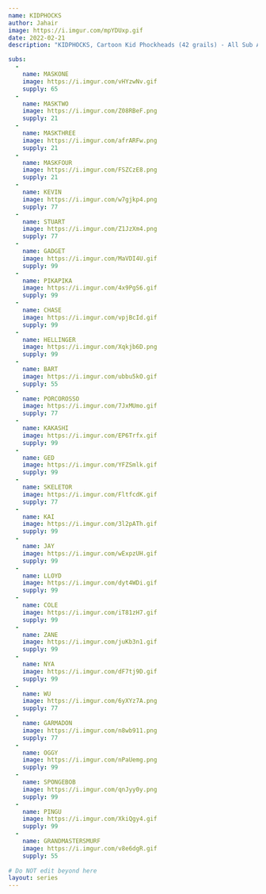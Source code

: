 ```yaml
---
name: KIDPHOCKS
author: Jahair
image: https://i.imgur.com/mpYDUxp.gif
date: 2022-02-21
description: "KIDPHOCKS, Cartoon Kid Phockheads (42 grails) - All Sub Assets will be sent out once the supply of the grail cards are fully distributed or the remaining cards burned. Exception : MASKTWO, MASKTHREE, MASKFOUR have only 21 of supply, they will be sent out to the first 21 grails sold."

subs: 
  -
    name: MASKONE
    image: https://i.imgur.com/vHYzwNv.gif
    supply: 65
  -
    name: MASKTWO
    image: https://i.imgur.com/Z08RBeF.png
    supply: 21
  -
    name: MASKTHREE
    image: https://i.imgur.com/afrARFw.png
    supply: 21
  -
    name: MASKFOUR
    image: https://i.imgur.com/FSZCzE8.png
    supply: 21
  -
    name: KEVIN
    image: https://i.imgur.com/w7gjkp4.png
    supply: 77
  -  
    name: STUART
    image: https://i.imgur.com/Z1JzXm4.png
    supply: 77
  -
    name: GADGET
    image: https://i.imgur.com/MaVDI4U.gif
    supply: 99
  -
    name: PIKAPIKA
    image: https://i.imgur.com/4x9PgS6.gif
    supply: 99
  - 
    name: CHASE
    image: https://i.imgur.com/vpjBcId.gif
    supply: 99
  - 
    name: HELLINGER
    image: https://i.imgur.com/Xqkjb6D.png
    supply: 99
  - 
    name: BART
    image: https://i.imgur.com/ubbu5kO.gif
    supply: 55
  - 
    name: PORCOROSSO
    image: https://i.imgur.com/7JxMUmo.gif
    supply: 77
  - 
    name: KAKASHI
    image: https://i.imgur.com/EP6Trfx.gif
    supply: 99
  - 
    name: GED
    image: https://i.imgur.com/YFZSmlk.gif
    supply: 99
  -
    name: SKELETOR
    image: https://i.imgur.com/FltfcdK.gif
    supply: 77
  -
    name: KAI
    image: https://i.imgur.com/3l2pATh.gif
    supply: 99
  -
    name: JAY
    image: https://i.imgur.com/wExpzUH.gif
    supply: 99
  -
    name: LLOYD
    image: https://i.imgur.com/dyt4WDi.gif
    supply: 99
  -
    name: COLE
    image: https://i.imgur.com/iT81zH7.gif
    supply: 99
  -
    name: ZANE
    image: https://i.imgur.com/juKb3n1.gif
    supply: 99
  -
    name: NYA
    image: https://i.imgur.com/dF7tj9D.gif
    supply: 99
  -
    name: WU
    image: https://i.imgur.com/6yXYz7A.png
    supply: 77
  -
    name: GARMADON
    image: https://i.imgur.com/n8wb911.png
    supply: 77
  -
    name: OGGY
    image: https://i.imgur.com/nPaUemg.png
    supply: 99
  -
    name: SPONGEBOB
    image: https://i.imgur.com/qnJyy0y.png
    supply: 99
  -
    name: PINGU
    image: https://i.imgur.com/XkiQgy4.gif
    supply: 99
  -
    name: GRANDMASTERSMURF
    image: https://i.imgur.com/v8e6dgR.gif
    supply: 55
	
# Do NOT edit beyond here
layout: series
---
```

